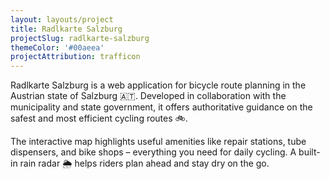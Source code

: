 ```yaml
---
layout: layouts/project
title: Radlkarte Salzburg
projectSlug: radlkarte-salzburg
themeColor: '#00aeea'
projectAttribution: trafficon
---
```


Radlkarte Salzburg is a web application for bicycle route planning in the Austrian state of Salzburg 🇦🇹. Developed in
collaboration with the municipality and state government, it offers authoritative guidance on the safest and most
efficient cycling routes 🚲.

The interactive map highlights useful amenities like repair stations, tube dispensers, and bike shops – everything you
need for daily cycling. A built-in rain radar 🌦️ helps riders plan ahead and stay dry on the go.
